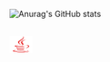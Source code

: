 ![Anurag's GitHub stats](https://github-readme-stats.vercel.app/api?username=0101Ph&show_icons=true&theme=transparent)

<div style="display: inline_block"><br>
  <img align="center" alt="PH-Java" height="30" width="40" src="https://raw.githubusercontent.com/devicons/devicon/master/icons/java/java-plain.svg">
  

 
